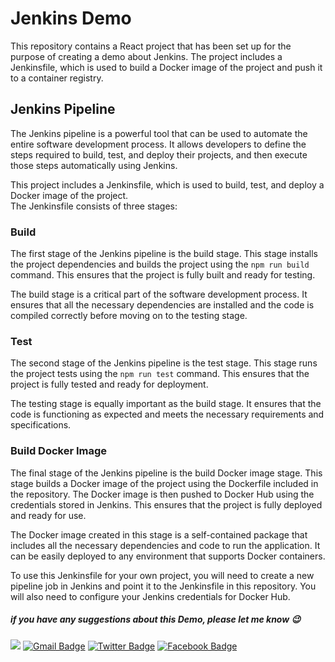 
# Jenkins Demo

This repository contains a React project that has been set up for the purpose of creating a demo about Jenkins. The project includes a Jenkinsfile, which is used to build a Docker image of the project and push it to a container registry.

## Jenkins Pipeline

The Jenkins pipeline is a powerful tool that can be used to automate the entire software development process. It allows developers to define the steps required to build, test, and deploy their projects, and then execute those steps automatically using Jenkins.

This project includes a Jenkinsfile, which is used to build, test, and deploy a Docker image of the project.<br> The Jenkinsfile consists of three stages:

### Build

The first stage of the Jenkins pipeline is the build stage. This stage installs the project dependencies and builds the project using the `npm run build` command. This ensures that the project is fully built and ready for testing.

The build stage is a critical part of the software development process. It ensures that all the necessary dependencies are installed and the code is compiled correctly before moving on to the testing stage.

### Test

The second stage of the Jenkins pipeline is the test stage. This stage runs the project tests using the `npm run test` command. This ensures that the project is fully tested and ready for deployment.

The testing stage is equally important as the build stage. It ensures that the code is functioning as expected and meets the necessary requirements and specifications.

### Build Docker Image

The final stage of the Jenkins pipeline is the build Docker image stage. This stage builds a Docker image of the project using the Dockerfile included in the repository. The Docker image is then pushed to Docker Hub using the credentials stored in Jenkins. This ensures that the project is fully deployed and ready for use.

The Docker image created in this stage is a self-contained package that includes all the necessary dependencies and code to run the application. It can be easily deployed to any environment that supports Docker containers.

To use this Jenkinsfile for your own project, you will need to create a new pipeline job in Jenkins and point it to the Jenkinsfile in this repository. You will also need to configure your Jenkins credentials for Docker Hub.

##### if you have any suggestions about this Demo, please let me know 😉
 <a href="https://github.com/C0M-M4ND0" target="_blank"><img src="https://img.shields.io/badge/github-000000?style=flat-square&logo=Github&logoColor=white"/></a>
[![Gmail Badge](https://img.shields.io/badge/-Gmail-d14836?style=flat-square&logo=Gmail&logoColor=white&link=mailto:omarabdelhadi1337@gmail.com)](mailto:omarabdelhadi1337@gmail.com)
[![Twitter Badge](https://img.shields.io/badge/-Twitter-1c89f0?style=flat-square&logo=twitter&logoColor=white&link=https://twitter.com/C0M_M4ND0/)](https://twitter.com/C0M_M4ND0/) 
[![Facebook Badge](https://img.shields.io/badge/-Facebook-1c89f0?style=flat-square&logo=facebook&logoColor=white&link=https://www.facebook.com/profile.php?id=100086280574052)](https://www.facebook.com/profile.php?id=100086280574052)
